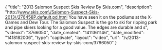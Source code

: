 {
    "title": "2013 Salomon Suspect Skis Review By Skis.com",
    "description": "http:\/\/www.skis.com\/Salomon-Suspect-Skis-2013\/276458P,default,pd.html  You have seen it on the podiums at the X-Games and Dew Tour. The Salomon Suspect is the go to ski for ripping park and pipe skiers looking for a good value. The edges are durable and s",
    "videoid": "3766050",
    "date_created": "1411361146",
    "date_modified": "1418182006",
    "type": "captivate",
    "layout": "video",
    "url": "\/v\/2013-salomon-suspect-skis-review-by-skis-com\/3766050"
}